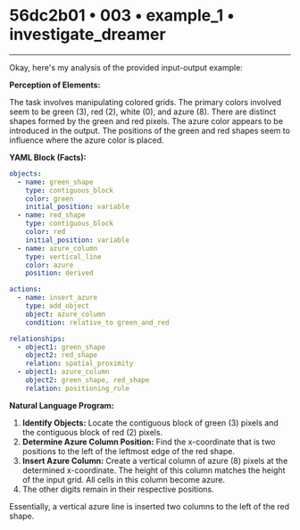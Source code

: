 # 56dc2b01 • 003 • example_1 • investigate_dreamer

---
Okay, here's my analysis of the provided input-output example:

**Perception of Elements:**

The task involves manipulating colored grids. The primary colors involved seem to be green (3), red (2), white (0), and azure (8). There are distinct shapes formed by the green and red pixels. The azure color appears to be introduced in the output. The positions of the green and red shapes seem to influence where the azure color is placed.

**YAML Block (Facts):**



```yaml
objects:
  - name: green_shape
    type: contiguous_block
    color: green
    initial_position: variable
  - name: red_shape
    type: contiguous_block
    color: red
    initial_position: variable
  - name: azure_column
    type: vertical_line
    color: azure
    position: derived

actions:
  - name: insert_azure
    type: add_object
    object: azure_column
    condition: relative_to green_and_red

relationships:
  - object1: green_shape
    object2: red_shape
    relation: spatial_proximity
  - object1: azure_column
    object2: green_shape, red_shape
    relation: positioning_rule
```



**Natural Language Program:**

1.  **Identify Objects:** Locate the contiguous block of green (3) pixels and the contiguous block of red (2) pixels.
2.  **Determine Azure Column Position:** Find the x-coordinate that is two positions to the left of the leftmost edge of the red shape.
3.  **Insert Azure Column:** Create a vertical column of azure (8) pixels at the determined x-coordinate. The height of this column matches the height of the input grid. All cells in this column become azure.
4. The other digits remain in their respective positions.

Essentially, a vertical azure line is inserted two columns to the left of the red shape.

